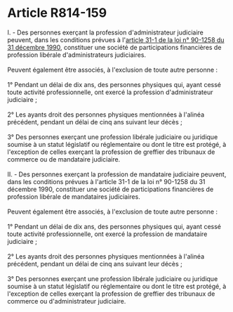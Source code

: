 # Article R814-159

I. - Des personnes exerçant la profession d'administrateur judiciaire peuvent, dans les conditions prévues à l'<a href='/affichTexteArticle.do?cidTexte=JORFTEXT000000718101&idArticle=LEGIARTI000006907594&dateTexte=&categorieLien=cid'>article 31-1 de la loi n° 90-1258 du 31 décembre 1990</a>, constituer une société de participations financières de profession libérale d'administrateurs judiciaires. <br/><br/> Peuvent également être associés, à l'exclusion de toute autre personne : <br/><br/> 1° Pendant un délai de dix ans, des personnes physiques qui, ayant cessé toute activité professionnelle, ont exercé la profession d'administrateur judiciaire ; <br/><br/> 2° Les ayants droit des personnes physiques mentionnées à l'alinéa précédent, pendant un délai de cinq ans suivant leur décès ; <br/><br/> 3° Des personnes exerçant une profession libérale judiciaire ou juridique soumise à un statut législatif ou réglementaire ou dont le titre est protégé, à l'exception de celles exerçant la profession de greffier des tribunaux de commerce ou de mandataire judiciaire. <br/><br/> II. - Des personnes exerçant la profession de mandataire judiciaire peuvent, dans les conditions prévues à l'article 31-1 de la loi n° 90-1258 du 31 décembre 1990, constituer une société de participations financières de profession libérale de mandataires judiciaires. <br/><br/> Peuvent également être associés, à l'exclusion de toute autre personne : <br/><br/> 1° Pendant un délai de dix ans, des personnes physiques qui, ayant cessé toute activité professionnelle, ont exercé la profession de mandataire judiciaire ; <br/><br/> 2° Les ayants droit des personnes physiques mentionnées à l'alinéa précédent, pendant un délai de cinq ans suivant leur décès ; <br/><br/> 3° Des personnes exerçant une profession libérale judiciaire ou juridique soumise à un statut législatif ou réglementaire ou dont le titre est protégé, à l'exception de celles exerçant la profession de greffier des tribunaux de commerce ou d'administrateur judiciaire.
